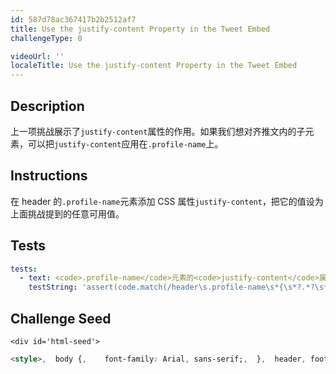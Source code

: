 ```yaml
---
id: 587d78ac367417b2b2512af7
title: Use the justify-content Property in the Tweet Embed
challengeType: 0

videoUrl: ''
localeTitle: Use the justify-content Property in the Tweet Embed
---
```


## Description
<section id='description'>
上一项挑战展示了<code>justify-content</code>属性的作用。如果我们想对齐推文内的子元素，可以把<code>justify-content</code>应用在<code>.profile-name</code>上。
</section>

## Instructions
<section id='instructions'>
在 header 的<code>.profile-name</code>元素添加 CSS 属性<code>justify-content</code>，把它的值设为上面挑战提到的任意可用值。
</section>

## Tests
<section id='tests'>

```yml
tests:
  - text: <code>.profile-name</code>元素的<code>justify-content</code>属性可选以下值：center、flex-start、flex-end、space-between、space-around。
    testString: 'assert(code.match(/header\s.profile-name\s*{\s*?.*?\s*?.*?\s*?\s*?.*?\s*?justify-content\s*:\s*(center|flex-start|flex-end|space-between|space-around)\s*;/g), "<code>.profile-name</code>元素的<code>justify-content</code>属性可选以下值：center、flex-start、flex-end、space-between、space-around。");'

```

</section>

## Challenge Seed
<section id='challengeSeed'>

    <div id='html-seed'>
```html
<style>,  body {,    font-family: Arial, sans-serif;,  },  header, footer {,    display: flex;,    flex-direction: row;,  },  header .profile-thumbnail {,    width: 50px;,    height: 50px;,    border-radius: 4px;,  },  header .profile-name {,    display: flex;,    flex-direction: column;,    ,    margin-left: 10px;,  },  header .follow-btn {,    display: flex;,    margin: 0 0 0 auto;,  },  header .follow-btn button {,    border: 0;,    border-radius: 3px;,    padding: 5px;,  },  header h3, header h4 {,    display: flex;,    margin: 0;,  },  #inner p {,    margin-bottom: 10px;,    font-size: 20px;,  },  #inner hr {,    margin: 20px 0;,    border-style: solid;,    opacity: 0.1;,  },  footer .stats {,    display: flex;,    font-size: 15px;,  },  footer .stats strong {,    font-size: 18px;,  },  footer .stats .likes {,    margin-left: 10px;,  },  footer .cta {,    margin-left: auto;,  },  footer .cta button {,    border: 0;,    background: transparent;,  },</style>,<header>,  <img src="https://pbs.twimg.com/profile_images/378800000147359764/54dc9a5c34e912f34db8662d53d16a39_400x400.png" alt="Quincy Larson's profile picture" class="profile-thumbnail">,  <div class="profile-name">,    <h3>Quincy Larson</h3>,    <h4>@ossia</h4>,  </div>,  <div class="follow-btn">,    <button>Follow</button>,  </div>,</header>,<div id="inner">,  <p>I meet so many people who are in search of that one trick that will help them work smart. Even if you work smart, you still have to work hard.</p>,  <span class="date">1:32 PM - 12 Jan 2018</span>,  <hr>,</div>,<footer>,  <div class="stats">,    <div class="Retweets">,      <strong>107</strong> Retweets,    </div>,    <div class="likes">,      <strong>431</strong> Likes,    </div>,  </div>,  <div class="cta">,    <button class="share-btn">Share</button>,    <button class="retweet-btn">Retweet</button>,    <button class="like-btn">Like</button>,  </div>,</footer>
```





</div>





</section>

              